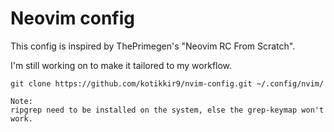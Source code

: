 # Neovim config

This config is inspired by ThePrimegen's "Neovim RC From Scratch". 

I'm still working on to make it tailored to my workflow.

```
git clone https://github.com/kotikkir9/nvim-config.git ~/.config/nvim/
```

```
Note:
ripgrep need to be installed on the system, else the grep-keymap won't work.
```
